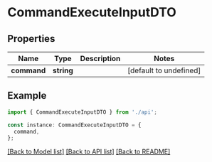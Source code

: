 # CommandExecuteInputDTO

## Properties

| Name        | Type       | Description | Notes                  |
| ----------- | ---------- | ----------- | ---------------------- |
| **command** | **string** |             | [default to undefined] |

## Example

```typescript
import { CommandExecuteInputDTO } from './api';

const instance: CommandExecuteInputDTO = {
  command,
};
```

[[Back to Model list]](../README.md#documentation-for-models) [[Back to API list]](../README.md#documentation-for-api-endpoints) [[Back to README]](../README.md)
